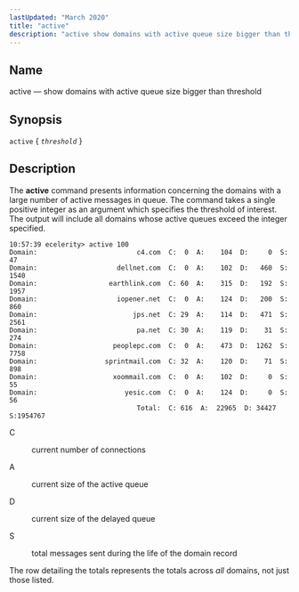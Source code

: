 ```yaml
---
lastUpdated: "March 2020"
title: "active"
description: "active show domains with active queue size bigger than threshold active threshold The active command presents information concerning the domains with a large number of active messages in queue The command takes a single positive integer as an argument which specifies the threshold of interest The output will include all..."
---
```


<a name="console_commands.active"></a> 
## Name

active — show domains with active queue size bigger than threshold

## Synopsis

`active` { *`threshold`* }

<a name="idp9182288"></a> 
## Description

The **active** command presents information concerning the domains with a large number of active messages in queue. The command takes a single positive integer as an argument which specifies the threshold of interest. The output will include all domains whose active queues exceed the integer specified.

```
10:57:39 ecelerity> active 100
Domain:                         c4.com  C:  0  A:    104  D:     0  S:    47
Domain:                    dellnet.com  C:  0  A:    102  D:   460  S:  1540
Domain:                  earthlink.com  C: 60  A:    315  D:   192  S:  1957
Domain:                    iopener.net  C:  0  A:    124  D:   200  S:   860
Domain:                        jps.net  C: 29  A:    114  D:   471  S:  2561
Domain:                         pa.net  C: 30  A:    119  D:    31  S:   274
Domain:                   peoplepc.com  C:  0  A:    473  D:  1262  S:  7758
Domain:                 sprintmail.com  C: 32  A:    120  D:    71  S:   898
Domain:                   xoommail.com  C:  0  A:    102  D:     0  S:    55
Domain:                      yesic.com  C:  0  A:    124  D:     0  S:    56
                                Total:  C: 616  A:  22965  D: 34427  S:1954767
```

<dl class="variablelist">

<dt>C</dt>

<dd>

current number of connections

</dd>

<dt>A</dt>

<dd>

current size of the active queue

</dd>

<dt>D</dt>

<dd>

current size of the delayed queue

</dd>

<dt>S</dt>

<dd>

total messages sent during the life of the domain record

</dd>

</dl>

The row detailing the totals represents the totals across *all* domains, not just those listed.